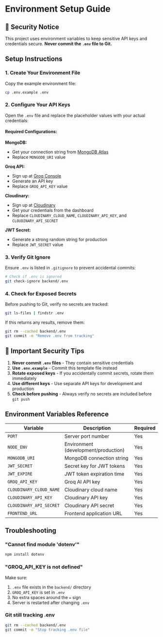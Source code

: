 # Environment Setup Guide

## 🔐 Security Notice
This project uses environment variables to keep sensitive API keys and credentials secure. **Never commit the `.env` file to Git.**

## Setup Instructions

### 1. Create Your Environment File
Copy the example environment file:
```bash
cp .env.example .env
```

### 2. Configure Your API Keys
Open the `.env` file and replace the placeholder values with your actual credentials:

#### Required Configurations:

**MongoDB:**
- Get your connection string from [MongoDB Atlas](https://www.mongodb.com/cloud/atlas)
- Replace `MONGODB_URI` value

**Groq API:**
- Sign up at [Groq Console](https://console.groq.com/)
- Generate an API key
- Replace `GROQ_API_KEY` value

**Cloudinary:**
- Sign up at [Cloudinary](https://cloudinary.com/)
- Get your credentials from the dashboard
- Replace `CLOUDINARY_CLOUD_NAME`, `CLOUDINARY_API_KEY`, and `CLOUDINARY_API_SECRET`

**JWT Secret:**
- Generate a strong random string for production
- Replace `JWT_SECRET` value

### 3. Verify Git Ignore
Ensure `.env` is listed in `.gitignore` to prevent accidental commits:
```bash
# Check if .env is ignored
git check-ignore backend/.env
```

### 4. Check for Exposed Secrets
Before pushing to Git, verify no secrets are tracked:
```bash
git ls-files | findstr .env
```
If this returns any results, remove them:
```bash
git rm --cached backend/.env
git commit -m "Remove .env from tracking"
```

## 🚨 Important Security Tips

1. **Never commit `.env` files** - They contain sensitive credentials
2. **Use `.env.example`** - Commit this template file instead
3. **Rotate exposed keys** - If you accidentally commit secrets, rotate them immediately
4. **Use different keys** - Use separate API keys for development and production
5. **Check before pushing** - Always verify no secrets are included before `git push`

## Environment Variables Reference

| Variable | Description | Required |
|----------|-------------|----------|
| `PORT` | Server port number | Yes |
| `NODE_ENV` | Environment (development/production) | Yes |
| `MONGODB_URI` | MongoDB connection string | Yes |
| `JWT_SECRET` | Secret key for JWT tokens | Yes |
| `JWT_EXPIRE` | JWT token expiration time | Yes |
| `GROQ_API_KEY` | Groq AI API key | Yes |
| `CLOUDINARY_CLOUD_NAME` | Cloudinary cloud name | Yes |
| `CLOUDINARY_API_KEY` | Cloudinary API key | Yes |
| `CLOUDINARY_API_SECRET` | Cloudinary API secret | Yes |
| `FRONTEND_URL` | Frontend application URL | Yes |

## Troubleshooting

### "Cannot find module 'dotenv'"
```bash
npm install dotenv
```

### "GROQ_API_KEY is not defined"
Make sure:
1. `.env` file exists in the `backend/` directory
2. `GROQ_API_KEY` is set in `.env`
3. No extra spaces around the `=` sign
4. Server is restarted after changing `.env`

### Git still tracking .env
```bash
git rm --cached backend/.env
git commit -m "Stop tracking .env file"
```
